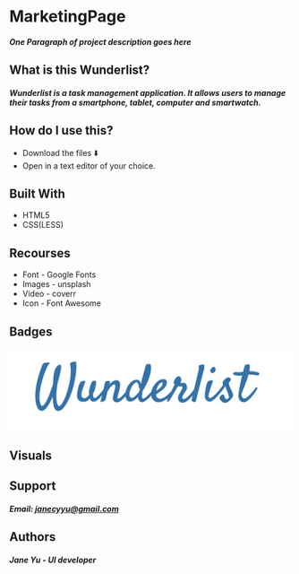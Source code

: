 # MarketingPage
##### One Paragraph of project description goes here

## What is this Wunderlist?
##### Wunderlist is a task management application. It allows users to manage their tasks from a smartphone, tablet, computer and smartwatch.

## How do I use this?
* Download the files ⬇️
* Open in a text editor of your choice.

## Built With
* HTML5
* CSS(LESS)

## Recourses
* Font - Google Fonts
* Images - unsplash
* Video - coverr
* Icon - Font Awesome

## Badges
![Wunderlist Logo](https://github.com/BuildWeekWunderlist6/MarketingPage/blob/master/img/logo.png)

## Visuals

## Support
##### Email: janecyyu@gmail.com

## Authors
##### Jane Yu - UI developer
